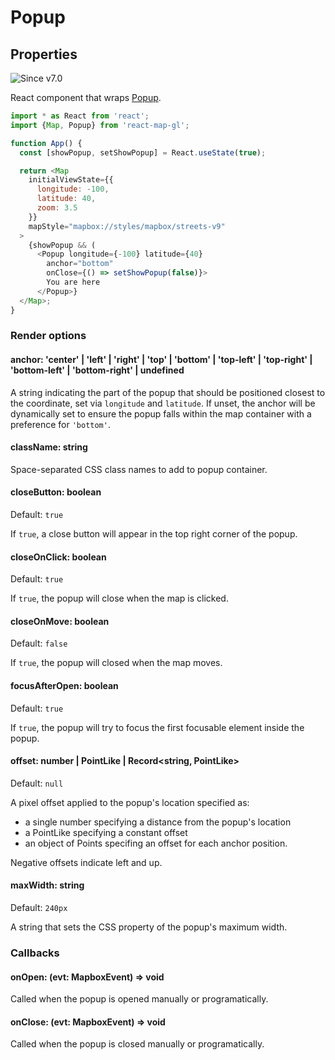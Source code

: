 # Popup


## Properties

![Since v7.0](https://img.shields.io/badge/since-v7.0-green)

React component that wraps [Popup](https://docs.mapbox.com/mapbox-gl-js/api/markers/#popup).

```js
import * as React from 'react';
import {Map, Popup} from 'react-map-gl';

function App() {
  const [showPopup, setShowPopup] = React.useState(true);

  return <Map
    initialViewState={{
      longitude: -100,
      latitude: 40,
      zoom: 3.5
    }}
    mapStyle="mapbox://styles/mapbox/streets-v9"
  >
    {showPopup && (
      <Popup longitude={-100} latitude={40}
        anchor="bottom"
        onClose={() => setShowPopup(false)}>
        You are here
      </Popup>}
  </Map>;
}
```

### Render options

#### anchor: 'center' | 'left' | 'right' | 'top' | 'bottom' | 'top-left' | 'top-right' | 'bottom-left' | 'bottom-right' | undefined

A string indicating the part of the popup that should be positioned closest to the coordinate, set via `longitude` and `latitude`. 
If unset, the anchor will be dynamically set to ensure the popup falls within the map container with a preference for `'bottom'`.

#### className: string

Space-separated CSS class names to add to popup container.

#### closeButton: boolean

Default: `true`

If `true`, a close button will appear in the top right corner of the popup.

#### closeOnClick: boolean

Default: `true`

If `true`, the popup will close when the map is clicked.

#### closeOnMove: boolean

Default: `false`

If `true`, the popup will closed when the map moves.

#### focusAfterOpen: boolean

Default: `true`

If `true`, the popup will try to focus the first focusable element inside the popup.

#### offset: number | PointLike | Record<string, PointLike>

Default: `null`

A pixel offset applied to the popup's location specified as:

- a single number specifying a distance from the popup's location
- a PointLike specifying a constant offset
- an object of Points specifing an offset for each anchor position.

Negative offsets indicate left and up.

#### maxWidth: string

Default: `240px`

A string that sets the CSS property of the popup's maximum width.

### Callbacks

#### onOpen: (evt: MapboxEvent) => void

Called when the popup is opened manually or programatically.

#### onClose: (evt: MapboxEvent) => void

Called when the popup is closed manually or programatically.
